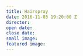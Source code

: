 ```yaml
---
title: Hairspray
date: 2016-11-03 19:20:00 Z
director: 
open date: 
close date: 
small image: 
featured image: 
---
```


